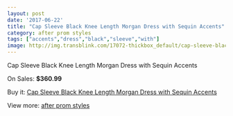 ```yaml
---
layout: post
date: '2017-06-22'
title: "Cap Sleeve Black Knee Length Morgan Dress with Sequin Accents"
category: after prom styles
tags: ["accents","dress","black","sleeve","with"]
image: http://img.transblink.com/17072-thickbox_default/cap-sleeve-black-knee-length-morgan-dress-with-sequin-accents.jpg
---
```

Cap Sleeve Black Knee Length Morgan Dress with Sequin Accents

On Sales: **$360.99**
<a href="https://www.transblink.com/en/after-prom-styles/5383-cap-sleeve-black-knee-length-morgan-dress-with-sequin-accents.html"><amp-img layout="responsive" width="600" height="600" src="//img.transblink.com/17072-thickbox_default/cap-sleeve-black-knee-length-morgan-dress-with-sequin-accents.jpg" alt="Cap Sleeve Black Knee Length Morgan Dress with Sequin Accents 0" /></a>
<a href="https://www.transblink.com/en/after-prom-styles/5383-cap-sleeve-black-knee-length-morgan-dress-with-sequin-accents.html"><amp-img layout="responsive" width="600" height="600" src="//img.transblink.com/17074-thickbox_default/cap-sleeve-black-knee-length-morgan-dress-with-sequin-accents.jpg" alt="Cap Sleeve Black Knee Length Morgan Dress with Sequin Accents 1" /></a>
<a href="https://www.transblink.com/en/after-prom-styles/5383-cap-sleeve-black-knee-length-morgan-dress-with-sequin-accents.html"><amp-img layout="responsive" width="600" height="600" src="//img.transblink.com/17073-thickbox_default/cap-sleeve-black-knee-length-morgan-dress-with-sequin-accents.jpg" alt="Cap Sleeve Black Knee Length Morgan Dress with Sequin Accents 2" /></a>

Buy it: [Cap Sleeve Black Knee Length Morgan Dress with Sequin Accents](https://www.transblink.com/en/after-prom-styles/5383-cap-sleeve-black-knee-length-morgan-dress-with-sequin-accents.html "Cap Sleeve Black Knee Length Morgan Dress with Sequin Accents")

View more: [after prom styles](https://www.transblink.com/en/55-after-prom-styles "after prom styles")